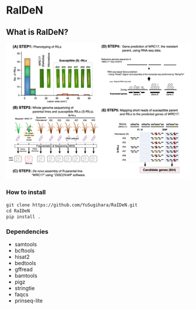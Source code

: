 # RaIDeN

## What is RaIDeN?
<img src="https://github.com/YuSugihara/RaIDeN/blob/master/images/Fig.S1.png" width=600>

### How to install
```
git clone https://github.com/YuSugihara/RaIDeN.git
cd RaIDeN
pip install .
```

### Dependencies
- samtools
- bcftools
- hisat2
- bedtools
- gffread
- bamtools
- pigz
- stringtie
- faqcs
- prinseq-lite
